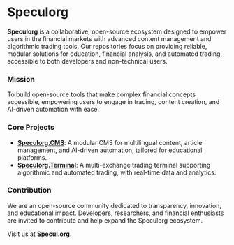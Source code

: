 # Speculorg

**Speculorg** is a collaborative, open-source ecosystem designed to empower users in the financial markets with advanced content management and algorithmic trading tools. Our repositories focus on providing reliable, modular solutions for education, financial analysis, and automated trading, accessible to both developers and non-technical users.

### Mission
To build open-source tools that make complex financial concepts accessible, empowering users to engage in trading, content creation, and AI-driven automation with ease.

### Core Projects
- **[Speculorg.CMS](https://github.com/Speculorg/CMS)**: A modular CMS for multilingual content, article management, and AI-driven automation, tailored for educational platforms.
- **[Speculorg.Terminal](https://github.com/Speculorg/Terminal)**: A multi-exchange trading terminal supporting algorithmic and automated trading, with real-time data and analytics.

### Contribution
We are an open-source community dedicated to transparency, innovation, and educational impact. Developers, researchers, and financial enthusiasts are invited to contribute and help expand the Speculorg ecosystem. 

Visit us at **[Specul.org](https://specul.org)**.
